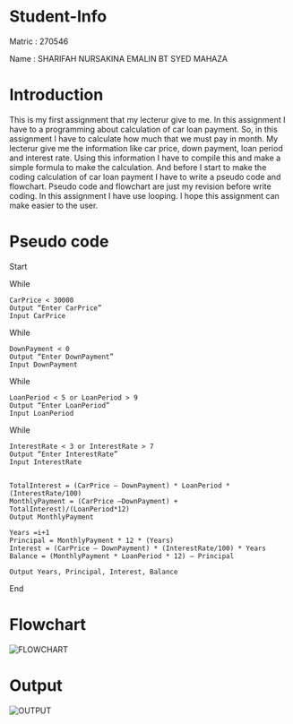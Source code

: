 # Student-Info
Matric : 270546

Name : SHARIFAH NURSAKINA EMALIN BT SYED MAHAZA

# Introduction

This is my first assignment that my lecterur give to me. In this assignment I have to a programming about calculation of car loan payment. So, in this assignment I have to calculate how much that we must pay in month. My lecterur give me the information like car price, down payment, loan period and interest rate. Using this information I have to compile this and make a simple formula to make the calculation. And before I start to make the coding calculation of car loan payment I have to write a pseudo code and flowchart. Pseudo code and flowchart are just my revision before write coding. In this assignment I have use looping. I hope this assignment can make easier to the user. 

# Pseudo code
Start

While 
	
	CarPrice < 30000 
	Output “Enter CarPrice”
	Input CarPrice 
	
While
	
	DownPayment < 0
	Output “Enter DownPayment”
	Input DownPayment
	
While 
	
	LoanPeriod < 5 or LoanPeriod > 9
	Output “Enter LoanPeriod”
	Input LoanPeriod
	
While 
	
	InterestRate < 3 or InterestRate > 7
	Output “Enter InterestRate”
	Input InterestRate
	
	
	TotalInterest = (CarPrice – DownPayment) * LoanPeriod * (InterestRate/100)
	MonthlyPayment = (CarPrice –DownPayment) + TotalInterest)/(LoanPeriod*12)
	Output MonthlyPayment
	
	Years =i+1
	Principal = MonthlyPayment * 12 * (Years)
	Interest = (CarPrice – DownPayment) * (InterestRate/100) * Years
	Balance = (MonthlyPayment * LoanPeriod * 12) – Principal
	
	Output Years, Principal, Interest, Balance
End 

# Flowchart
 
 ![FLOWCHART](https://user-images.githubusercontent.com/55503590/68538656-2ef41980-03b3-11ea-9650-7dea79f8076b.png)

# Output

![OUTPUT](https://user-images.githubusercontent.com/55503590/68538668-6b277a00-03b3-11ea-8279-94b1a370bf60.JPG)
